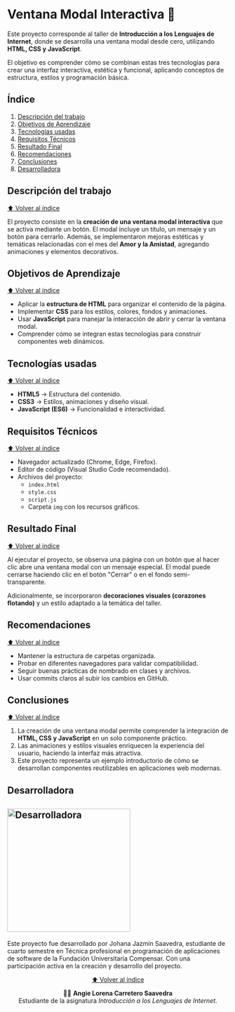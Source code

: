 # Ventana Modal Interactiva 💖

Este proyecto corresponde al taller de **Introducción a los Lenguajes de Internet**, donde se desarrolla una ventana modal desde cero, utilizando **HTML, CSS y JavaScript**.

El objetivo es comprender cómo se combinan estas tres tecnologías para crear una interfaz interactiva, estética y funcional, aplicando conceptos de estructura, estilos y programación básica.

## Índice

1. [Descripción del trabajo](#descripción-del-trabajo)
2. [Objetivos de Aprendizaje](#objetivos-de-aprendizaje)
3. [Tecnologías usadas](#tecnologías-usadas)
4. [Requisitos Técnicos](#requisitos-técnicos)
5. [Resultado Final](#resultado-final)
6. [Recomendaciones](#recomendaciones)
7. [Conclusiones](#conclusiones)
8. [Desarrolladora](#desarrolladora)

## Descripción del trabajo

[⬆️ Volver al índice](#índice)

El proyecto consiste en la **creación de una ventana modal interactiva** que se activa mediante un botón. El modal incluye un título, un mensaje y un botón para cerrarlo. Además, se implementaron mejoras estéticas y temáticas relacionadas con el mes del **Amor y la Amistad**, agregando animaciones y elementos decorativos.

## Objetivos de Aprendizaje

[⬆️ Volver al índice](#índice)

* Aplicar la **estructura de HTML** para organizar el contenido de la página.
* Implementar **CSS** para los estilos, colores, fondos y animaciones.
* Usar **JavaScript** para manejar la interacción de abrir y cerrar la ventana modal.
* Comprender cómo se integran estas tecnologías para construir componentes web dinámicos.

## Tecnologías usadas

[⬆️ Volver al índice](#índice)

* **HTML5** → Estructura del contenido.
* **CSS3** → Estilos, animaciones y diseño visual.
* **JavaScript (ES6)** → Funcionalidad e interactividad.

## Requisitos Técnicos

[⬆️ Volver al índice](#índice)

* Navegador actualizado (Chrome, Edge, Firefox).
* Editor de código (Visual Studio Code recomendado).
* Archivos del proyecto:
   * `index.html`
   * `style.css`
   * `script.js`
   * Carpeta `img` con los recursos gráficos.

## Resultado Final

[⬆️ Volver al índice](#índice)

Al ejecutar el proyecto, se observa una página con un botón que al hacer clic abre una ventana modal con un mensaje especial. El modal puede cerrarse haciendo clic en el botón "Cerrar" o en el fondo semi-transparente.

Adicionalmente, se incorporaron **decoraciones visuales (corazones flotando)** y un estilo adaptado a la temática del taller.

## Recomendaciones

[⬆️ Volver al índice](#índice)

* Mantener la estructura de carpetas organizada.
* Probar en diferentes navegadores para validar compatibilidad.
* Seguir buenas prácticas de nombrado en clases y archivos.
* Usar commits claros al subir los cambios en GitHub.

## Conclusiones

[⬆️ Volver al índice](#índice)

1. La creación de una ventana modal permite comprender la integración de **HTML, CSS y JavaScript** en un solo componente práctico.
2. Las animaciones y estilos visuales enriquecen la experiencia del usuario, haciendo la interfaz más atractiva.
3. Este proyecto representa un ejemplo introductorio de cómo se desarrollan componentes reutilizables en aplicaciones web modernas.

## Desarrolladora

<a name="desarrolladora"></a>
## <img src="readme-img/desarrolladora.png" alt="Desarrolladora" width="280">

Este proyecto fue desarrollado por Johana Jazmín Saavedra, estudiante de cuarto semestre en Técnica profesional en programación de aplicaciones de software de la Fundación Universitaria Compensar. Con una participación activa en la creación y desarrollo del proyecto.

<div align="center">

[⬆️ Volver al índice](#índice)

👩‍💻 **Angie Lorena Carretero Saavedra**  
Estudiante de la asignatura *Introducción a los Lenguajes de Internet*.
